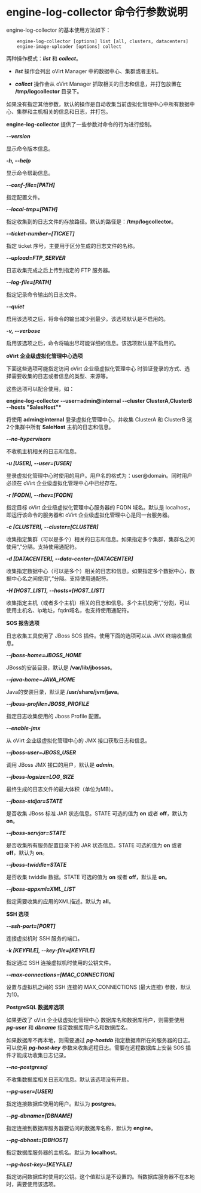 # engine-log-collector 命令行参数说明

engine-log-collector 的基本使用方法如下：

```
    engine-log-collector [options] list [all, clusters, datacenters]
    engine-image-uploader [options] collect
```

两种操作模式：***list*** 和 ***collect***。

* ***list*** 操作会列出 oVirt Manager 中的数据中心、集群或者主机。

* ***collect*** 操作会从 oVirt Manager 抓取相关的日志和信息，并打包放置在 **/tmp/logcollector** 目录下。

如果没有指定其他参数，默认的操作是自动收集当前虚拟化管理中心中所有数据中心、集群和主机相关的信息和日志，并打包。

**engine-log-collector** 提供了一些参数对命令的行为进行控制。

***--version***

  显示命令版本信息。

***-h, --help***

  显示命令帮助信息。

***--conf-file=[PATH]***

  指定配置文件。

***--local-tmp=[PATH]***

  指定收集到的日志文件的存放路径。默认的路径是：**/tmp/logcollector**。

***--ticket-number=[TICKET]***

  指定 ticket 序号，主要用于区分生成的日志文件的名称。

***--upload=FTP_SERVER***

  日志收集完成之后上传到指定的 FTP 服务器。

***--log-file=[PATH]***

  指定记录命令输出的日志文件。

***--quiet***

  启用该选项之后，将命令的输出减少到最少。该选项默认是不启用的。

***-v, --verbose***

  启用该选项之后，命令将输出尽可能详细的信息。该选项默认是不启用的。

**oVirt 企业级虚拟化管理中心选项**

下面这些选项可能指定访问 oVirt 企业级虚拟化管理中心 时验证登录的方式、选择需要收集的日志或者信息的类型、来源等。

这些选项可以配合使用，如：

**engine-log-collector --user=admin@internal --cluster ClusterA,ClusterB --hosts "SalesHost"\***

将使用 **admin@internal** 登录虚拟化管理中心，并收集 ClusterA 和 ClusterB 这2个集群中所有 **SaleHost** 主机的日志和信息。

***--no-hypervisors***

  不收机主机相关的日志和信息。

***-u [USER], --user=[USER]***

  登录虚拟化管理中心时使用的用户。用户名的格式为：user@domain。同时用户必须在 oVirt 企业级虚拟化管理中心中已经存在。

***-r [FQDN], --rhev=[FQDN]***

  指定目标 oVirt 企业级虚拟化管理中心服务器的 FQDN 域名。默认是 localhost，即运行该命令的服务器和 oVirt 企业级虚拟化管理中心是同一台服务器。

***-c [CLUSTER], --cluster=[CLUSTER]***

  收集指定集群（可以是多个）相关的日志和信息。如果指定多个集群，集群名之间使用“,”分隔。支持使用通配符。

***-d [DATACENTER], --data-center=[DATACENTER]***

  收集指定数据中心（可以是多个）相关的日志和信息。如果指定多个数据中心，数据中心名之间使用“,“分隔。支持使用通配符。

***-H [HOST_LIST], --hosts=[HOST_LIST]***

  收集指定主机（或者多个主机）相关的日志和信息。多个主机使用“,”分割，可以使用主机名、ip地址，fqdn域名，也支持使用通配符。

**SOS 报告选项**

日志收集工具使用了 JBoss SOS 插件。使用下面的选项可以从 JMX 终端收集信息。

***--jboss-home=JBOSS\_HOME***

  JBoss的安装目录，默认是 **/var/lib/jbossas**。

***--java-home=JAVA\_HOME***

  Java的安装目录，默认是 **/usr/share/jvm/java**。

***--jboss-profile=JBOSS\_PROFILE***

  指定日志收集使用的 Jboss Profile 配置。

***--enable-jmx***

  从 oVirt 企业级虚拟化管理中心的 JMX 接口获取日志和信息。

***--jboss-user=JBOSS\_USER***

  调用 JBoss JMX 接口的用户，默认是 ***admin***。

***--jboss-logsize=LOG\_SIZE***

  最终生成的日志文件的最大体积（单位为MB）。

***--jboss-stdjar=STATE***

  是否收集 JBoss 标准 JAR 状态信息。STATE 可选的值为 **on** 或者 **off**，默认为 **on**。

***--jboss-servjar=STATE***

  是否收集所有服务配置目录下的 JAR 状态信息。STATE 可选的值为 **on** 或者 **off**，默认为 **on**。

***--jboss-twiddle=STATE***

  是否收集 twiddle 数据。STATE 可选的值为 **on** 或者 **off**，默认是 **on**。

***--jboss-appxml=XML\_LIST***

  指定需要收集的应用的XML描述。默认为 **all**。

**SSH 选项**

***--ssh-port=[PORT]***

  连接虚拟机时 SSH 服务的端口。

***-k [KEYFILE], --key-file=[KEYFILE]***

  指定通过 SSH 连接虚拟机时使用的公钥文件。

***--max-connections=[MAC_CONNECTION]***

  设置与虚拟机之间的 SSH 连接的 MAX\_CONNECTIONS (最大连接) 参数，默认为10。

**PostgreSQL 数据库选项**

如果更改了 oVirt 企业级虚拟化管理中心 数据库名和数据库用户，则需要使用 ***pg-user*** 和 ***dbname*** 指定数据库用户名和数据库名。

如果数据库不再本地，则需要通过 ***pg-hostdb*** 指定数据库所在的服务器的日志。可以使用 ***pg-host-key*** 参数来收集远程日志。需要在远程数据库上安装 SOS 插件才能成功收集日志记录。

***--no-postgresql***

  不收集数据库相关日志和信息。默认该选项没有开启。

***--pg-user=[USER]***

  指定连接数据库使用的用户。默认为 **postgres**。

***--pg-dbname=[DBNAME]***

  指定连接到数据库服务器要访问的数据库名称，默认为 **engine**。

***--pg-dbhost=[DBHOST]***

  指定数据库服务器的主机名。默认为 **localhost**。

***--pg-host-key=[KEYFILE]***

  指定访问数据库时使用的公钥。这个值默认是不设置的。当数据库服务器不在本地时，需要使用该选项。
